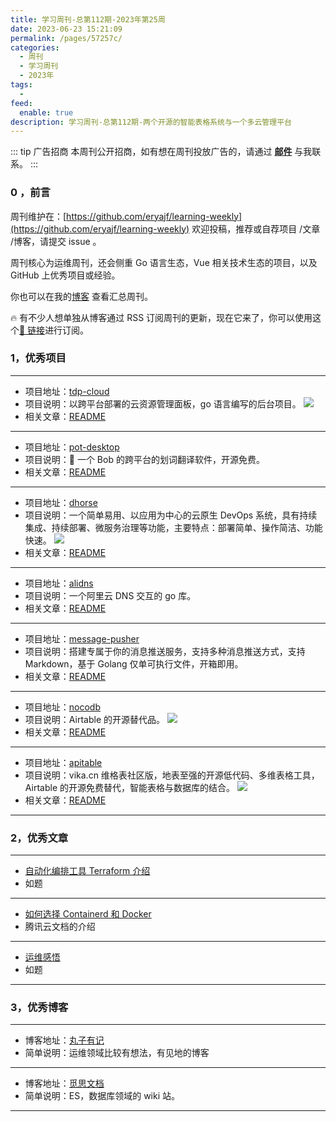 ```yaml
---
title: 学习周刊-总第112期-2023年第25周
date: 2023-06-23 15:21:09
permalink: /pages/57257c/
categories:
  - 周刊
  - 学习周刊
  - 2023年
tags:
  -
feed:
  enable: true
description: 学习周刊-总第112期-两个开源的智能表格系统与一个多云管理平台
---
```


::: tip 广告招商
本周刊公开招商，如有想在周刊投放广告的，请通过 **[邮件](mailto:eryajf@163.com)** 与我联系。
:::

### 0 ，前言

周刊维护在：[https://github.com/eryajf/learning-weekly](https://github.com/eryajf/learning-weekly) 欢迎投稿，推荐或自荐项目 /文章 /博客，请提交 issue 。

周刊核心为运维周刊，还会侧重 Go 语言生态，Vue 相关技术生态的项目，以及 GitHub 上优秀项目或经验。

你也可以在我的[博客](http://fsvip.gitee.io/hexo-theme-fluid//learning-weekly/) 查看汇总周刊。

🔥 有不少人想单独从博客通过 RSS 订阅周刊的更新，现在它来了，你可以使用这个[🔗 链接](http://fsvip.gitee.io/hexo-theme-fluid//learning-weekly.xml)进行订阅。

### 1，优秀项目

---

- 项目地址：[tdp-cloud](https://github.com/open-tdp/tdp-cloud)
- 项目说明：以跨平台部署的云资源管理面板，go 语言编写的后台项目。
  ![](http://t.eryajf.net/imgs/2023/05/833825104fb94e0f.png)
- 相关文章：[README](https://github.com/open-tdp/tdp-cloud#readme)

---

- 项目地址：[pot-desktop](https://github.com/pot-app/pot-desktop)
- 项目说明：🌈 一个 Bob 的跨平台的划词翻译软件，开源免费。
- 相关文章：[README](https://github.com/pot-app/pot-desktop#readme)

---

- 项目地址：[dhorse](https://github.com/512team/dhorse)
- 项目说明：一个简单易用、以应用为中心的云原生 DevOps 系统，具有持续集成、持续部署、微服务治理等功能，主要特点：部署简单、操作简洁、功能快速。
  ![](http://t.eryajf.net/imgs/2023/05/8dadd96f91d013ef.jpg)
- 相关文章：[README](https://github.com/512team/dhorse#readme)

---

- 项目地址：[alidns](https://github.com/libdns/alidns)
- 项目说明：一个阿里云 DNS 交互的 go 库。
- 相关文章：[README](https://github.com/libdns/alidns#readme)

---

- 项目地址：[message-pusher](https://github.com/songquanpeng/message-pusher)
- 项目说明：搭建专属于你的消息推送服务，支持多种消息推送方式，支持 Markdown，基于 Golang 仅单可执行文件，开箱即用。
- 相关文章：[README](https://github.com/songquanpeng/message-pusher#readme)

---

- 项目地址：[nocodb](https://github.com/nocodb/nocodb/blob/develop/markdown/readme/languages/chinese.md)
- 项目说明：Airtable 的开源替代品。
  ![](http://t.eryajf.net/imgs/2023/05/8b99fe4a03272434.png)
- 相关文章：[README](https://github.com/nocodb/nocodb/blob/develop/markdown/readme/languages/chinese.md)

---

- 项目地址：[apitable](https://github.com/apitable/apitable)
- 项目说明：vika.cn 维格表社区版，地表至强的开源低代码、多维表格工具，Airtable 的开源免费替代，智能表格与数据库的结合。
  ![](http://t.eryajf.net/imgs/2023/05/b1c5b9f9ddb55107.png)
- 相关文章：[README](https://github.com/apitable/apitable/blob/develop/docs/readme/zh-CN/README.md)

---

### 2，优秀文章

---

- [自动化编排工具 Terraform 介绍](https://wnote.com/post/devops-terraform-about/)
- 如题

---

- [如何选择 Containerd 和 Docker](https://cloud.tencent.com/document/product/457/35747)
- 腾讯云文档的介绍

---

- [运维感悟](https://mp.weixin.qq.com/s/BaHxBb1LSq4mJ1mHOxHyoQ)
- 如题

---

### 3，优秀博客

---

- 博客地址：[丸子有记](https://wnote.com/)
- 简单说明：运维领域比较有想法，有见地的博客

---

- 博客地址：[觅思文档](http://dbaselife.com/)
- 简单说明：ES，数据库领域的 wiki 站。

---
